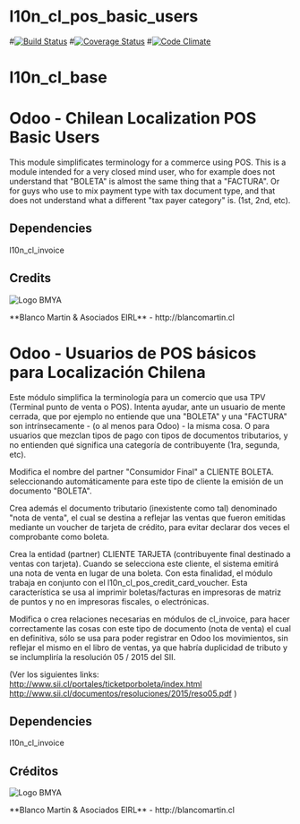 # l10n_cl_pos_basic_users
#[![Build Status](https://travis-ci.org/odoo-chile/l10n_cl_base.svg)](https://travis-ci.org/odoo-chile/l10n_cl_base)
#[![Coverage Status](https://coveralls.io/repos/odoo-chile/l10n_cl_base/badge.svg?branch=8.0&service=github)](https://coveralls.io/github/odoo-chile/l10n_cl_base?branch=8.0)
#[![Code Climate](https://codeclimate.com/github/odoo-chile/l10n_cl_base/badges/gpa.svg)](https://codeclimate.com/github/odoo-chile/l10n_cl_base)

# l10n_cl_base

Odoo - Chilean Localization POS Basic Users
===========================================

This module simplificates terminology for a commerce using POS. This is a module intended for a very closed
mind user, who for example does not understand that "BOLETA" is almost the same thing that a "FACTURA". Or for guys
who use to mix payment type with tax document type, and that does not understand what a different "tax payer category"
is. (1st, 2nd, etc).

## Dependencies
l10n_cl_invoice

## Credits
<p>
<img alt="Logo BMYA" src="http://crm.blancomartin.cl/index.php?entryPoint=image&name=c82ab43f-e8dd-b2fa-25ff-56017f69d116" />
</p>
**Blanco Martin & Asociados EIRL** - http://blancomartin.cl

 
Odoo - Usuarios de POS básicos para Localización Chilena
=========================================================

Este módulo simplifica la terminología para un comercio que usa TPV (Terminal punto de venta o POS).
Intenta ayudar, ante un usuario de mente cerrada, que por ejemplo no entiende que una "BOLETA" y una "FACTURA" son
intrínsecamente - (o al menos para Odoo) - la misma cosa. O para usuarios que mezclan tipos de pago con tipos de documentos
tributarios, y no entienden qué significa una categoría de contribuyente (1ra, segunda, etc).

Modifica el nombre del partner "Consumidor Final" a CLIENTE BOLETA. seleccionando automáticamente para este tipo de cliente la emisión de 
un documento "BOLETA".

Crea además el documento tributario (inexistente como tal) denominado "nota de venta", el cual se destina a reflejar las ventas
que fueron emitidas mediante un voucher de tarjeta de crédito, para evitar declarar dos veces el comprobante como boleta.

Crea la entidad (partner) CLIENTE TARJETA (contribuyente final destinado a ventas con tarjeta). Cuando se selecciona este cliente, el sistema emitirá una nota de venta en lugar de una boleta.
Con esta finalidad, el módulo trabaja en conjunto con el l10n_cl_pos_credit_card_voucher. Esta característica se usa al imprimir boletas/facturas
en impresoras de matriz de puntos y no en impresoras fiscales, o electrónicas.

Modifica o crea relaciones necesarias en módulos de cl_invoice, para hacer correctamente las cosas con este tipo de documento (nota de venta)
el cual en definitiva, sólo se usa para poder registrar en Odoo los movimientos, sin reflejar el mismo en el libro de ventas, ya que 
habría duplicidad de tributo y se inclumpliría la resolución 05 / 2015 del SII.

(Ver los siguientes links:
http://www.sii.cl/portales/ticketporboleta/index.html
http://www.sii.cl/documentos/resoluciones/2015/reso05.pdf
)


## Dependencies
l10n_cl_invoice

## Créditos
<p>
<img alt="Logo BMYA" src="http://crm.blancomartin.cl/index.php?entryPoint=image&name=c82ab43f-e8dd-b2fa-25ff-56017f69d116" />
</p>
**Blanco Martin & Asociados EIRL** - http://blancomartin.cl
